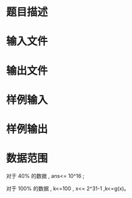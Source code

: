 

# 题目描述



# 输入文件



# 输出文件



# 样例输入



# 样例输出



# 数据范围


<p>
对于 40% 的数据 , ans&lt;= 10^16 ;
</p>
<p>
对于 100% 的数据 , k&lt;=100 , x&lt;= 2^31-1 ,k&lt;=g(x)。
</p>

